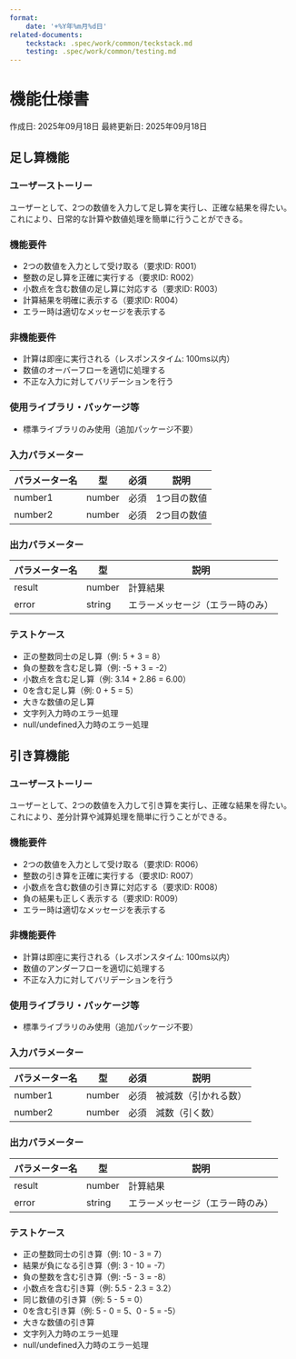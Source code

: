 ```yaml
---
format:
    date: '+%Y年%m月%d日'
related-documents:
    teckstack: .spec/work/common/teckstack.md
    testing: .spec/work/common/testing.md
---
```


<!-- 重要: 必ず関連するドキュメントを読み込むこと -->

# 機能仕様書

作成日: 2025年09月18日 最終更新日: 2025年09月18日

## 足し算機能

<!--
Example

## [機能名]

### ユーザーストーリー

xxxxxxxxxxxxxxxxxxxxx

### 機能要件

- aaa
- bbb
- ccc

### 非機能要件

- aaa
- bbb
- ccc

### テストケース

- aaa
- bbb
- ccc

## [機能名]

### ユーザーストーリー

xxxxxxxxxxxxxxxxxxxxx

### 機能要件

- aaa
- bbb
- ccc

### 非機能要件

- aaa
- bbb
- ccc

### テストケース

- aaa
- bbb
- ccc

...
-->

### ユーザーストーリー

<!-- この機能を実現する価値を記述する -->
ユーザーとして、2つの数値を入力して足し算を実行し、正確な結果を得たい。
これにより、日常的な計算や数値処理を簡単に行うことができる。

### 機能要件

<!-- この機能に必要な要件を箇条書きで記述する -->
- 2つの数値を入力として受け取る（要求ID: R001）
- 整数の足し算を正確に実行する（要求ID: R002）
- 小数点を含む数値の足し算に対応する（要求ID: R003）
- 計算結果を明確に表示する（要求ID: R004）
- エラー時は適切なメッセージを表示する

### 非機能要件

<!-- この機能に必要な要件を箇条書きで記述する -->
- 計算は即座に実行される（レスポンスタイム: 100ms以内）
- 数値のオーバーフローを適切に処理する
- 不正な入力に対してバリデーションを行う

### 使用ライブラリ・パッケージ等

<!-- この機能で使用するライブラリ・パッケージを記述する -->
- 標準ライブラリのみ使用（追加パッケージ不要）

### 入力パラメーター

<!-- この機能に必要な入力パラメーターを定義する -->
| パラメーター名 | 型 | 必須 | 説明 |
| --- | --- | --- | --- |
| number1 | number | 必須 | 1つ目の数値 |
| number2 | number | 必須 | 2つ目の数値 |

### 出力パラメーター

<!-- この機能に必要な出力パラメーターを定義する -->
| パラメーター名 | 型 | 説明 |
| --- | --- | --- |
| result | number | 計算結果 |
| error | string | エラーメッセージ（エラー時のみ） |

### テストケース

<!-- テストケースを箇条書きで記述する。エッジケースなども記述して網羅的にテストを行えるようにする -->
- 正の整数同士の足し算（例: 5 + 3 = 8）
- 負の整数を含む足し算（例: -5 + 3 = -2）
- 小数点を含む足し算（例: 3.14 + 2.86 = 6.00）
- 0を含む足し算（例: 0 + 5 = 5）
- 大きな数値の足し算
- 文字列入力時のエラー処理
- null/undefined入力時のエラー処理

## 引き算機能

### ユーザーストーリー

<!-- この機能を実現する価値を記述する -->
ユーザーとして、2つの数値を入力して引き算を実行し、正確な結果を得たい。
これにより、差分計算や減算処理を簡単に行うことができる。

### 機能要件

<!-- この機能に必要な要件を箇条書きで記述する -->
- 2つの数値を入力として受け取る（要求ID: R006）
- 整数の引き算を正確に実行する（要求ID: R007）
- 小数点を含む数値の引き算に対応する（要求ID: R008）
- 負の結果も正しく表示する（要求ID: R009）
- エラー時は適切なメッセージを表示する

### 非機能要件

<!-- この機能に必要な要件を箇条書きで記述する -->
- 計算は即座に実行される（レスポンスタイム: 100ms以内）
- 数値のアンダーフローを適切に処理する
- 不正な入力に対してバリデーションを行う

### 使用ライブラリ・パッケージ等

<!-- この機能で使用するライブラリ・パッケージを記述する -->
- 標準ライブラリのみ使用（追加パッケージ不要）

### 入力パラメーター

<!-- この機能に必要な入力パラメーターを定義する -->
| パラメーター名 | 型 | 必須 | 説明 |
| --- | --- | --- | --- |
| number1 | number | 必須 | 被減数（引かれる数） |
| number2 | number | 必須 | 減数（引く数） |

### 出力パラメーター

<!-- この機能に必要な出力パラメーターを定義する -->
| パラメーター名 | 型 | 説明 |
| --- | --- | --- |
| result | number | 計算結果 |
| error | string | エラーメッセージ（エラー時のみ） |

### テストケース

<!-- テストケースを箇条書きで記述する。エッジケースなども記述して網羅的にテストを行えるようにする -->
- 正の整数同士の引き算（例: 10 - 3 = 7）
- 結果が負になる引き算（例: 3 - 10 = -7）
- 負の整数を含む引き算（例: -5 - 3 = -8）
- 小数点を含む引き算（例: 5.5 - 2.3 = 3.2）
- 同じ数値の引き算（例: 5 - 5 = 0）
- 0を含む引き算（例: 5 - 0 = 5、0 - 5 = -5）
- 大きな数値の引き算
- 文字列入力時のエラー処理
- null/undefined入力時のエラー処理